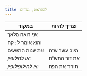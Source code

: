 ```yaml
---
title: להתראות, נעורים
---
```


| במקור                     | וצריך להיות            |
|---------------------------|------------------------|
| אני רואה מלאך             |                        |
| והוא אומר לי: קח          |                        |
| את שנות התשעים            | היום עשר ש"ח           |
| *או לחילופין:*            | את דור התש"ח           |
| *או לחילופילופין:*        | תוריד את הפח           |
